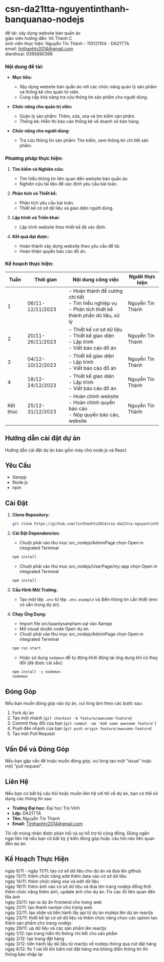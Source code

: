 # csn-da21tta-nguyentinthanh-banquanao-nodejs
đề tài: xây dựng website bán quần áo <br>
giáo viên hướng dẫn: Võ Thành C<br>
sinh viên thực hiện: Nguyễn Tín Thành - 110121104 - DA21TTA<br>
email: tinthanhtv2014@gmail.com<br>
dienthoai: 0395890398<br>

### Nội dung đề tài:

- **Mục tiêu:**
  - Xây dựng website bán quần áo với các chức năng quản lý sản phẩm và thống kê cho quản trị viên.
  - Cung cấp khả năng tra cứu thông tin sản phẩm cho người dùng.

- **Chức năng cho quản trị viên:**
  - Quản lý sản phẩm: Thêm, sửa, xóa và tìm kiếm sản phẩm.
  - Thống kê: Hiển thị báo cáo thống kê về doanh số bán hàng.

- **Chức năng cho người dùng:**
  - Tra cứu thông tin sản phẩm: Tìm kiếm, xem thông tin chi tiết sản phẩm.
    
### Phương pháp thực hiện:

1. **Tìm kiếm và Nghiên cứu:**
   - Tìm hiểu thông tin liên quan đến website bán quần áo.
   - Nghiên cứu tài liệu để xác định yêu cầu bài toán.

2. **Phân tích và Thiết kế:**
   - Phân tích yêu cầu bài toán.
   - Thiết kế cơ sở dữ liệu và giao diện người dùng.

3. **Lập trình và Triển khai:**
   - Lập trình website theo thiết kế đã xác định.

4. **Kết quả đạt được:**
   - Hoàn thành xây dựng website theo yêu cầu đề tài.
   - Hoàn thiện quyển báo cáo đồ án.


### Kế hoạch thực hiện:

| Tuần | Thời gian | Nội dung công việc | Người thực hiện |
|------|-----------|--------------------|-----------------|
| 1    | 06/11-12/11/2023 | - Hoàn thành đề cương chi tiết <br> - Tìm hiểu nghiệp vụ <br> - Phân tích thiết kế thành phần dữ liệu, xử lý | Nguyễn Tín Thành |
| 2    | 20/11-26/11/2023 | - Thiết kế cơ sở dữ liệu <br> - Thiết kế giao diện <br> - Lập trình <br> - Viết báo cáo đồ án | Nguyễn Tín Thành  |
| 3    | 04/12-10/12/2023 | - Thiết kế giao diện <br> - Lập trình <br> - Viết báo cáo đồ án | Nguyễn Tín Thành  |
| 4    | 18/12-24/12/2023 | - Thiết kế giao diện <br> - Lập trình <br> - Viết báo cáo đồ án | Nguyễn Tín Thành  |
| Kết thúc | 25/12-31/12/2023 | - Hoàn chỉnh website <br> - Hoàn chỉnh quyển báo cáo <br> - Nộp quyển báo cáo, website | Nguyễn Tín Thành  |


## Hướng dẫn cài đặt dự án
Hướng dẫn cài đặt dự án bào gồm máy chủ node.js và React

## Yêu Cầu

- Xampp
- Node.js
- npm

## Cài Đặt

1. **Clone Repository:**
   ```bash
   git clone https://github.com/tinthanhtv2014/csn-da21tta-nguyentinthanh-banquanao-nodejs.git


2. **Cài Đặt Dependencies:**

   - Chuột phải vào thư mục src_nodejs/AdminPage chọn Open in integrated Terminal
   ```bash
   npm install
   ```
   - Chuột phải vào thư mục src_nodejs/UserPage/my-app chọn Open in integrated Terminal
    ```bash
   npm install
   ```

4. **Cấu Hình Môi Trường:**
   
   - Tạo một tệp `.env` từ tệp `.env.example` và điền thông tin cần thiết (env có sẵn trong dự án).

6. **Chạy Ứng Dụng:**

   - Import file src/quanlysanpham.sql vào Xampp
   - Mở visual studio code Open dự án
   - Chuột phải vào thư mục src_nodejs/AdminPage chọn Open in integrated Terminal
   ```bash
   npm run start
   ```

   - Hoặc sử dụng `nodemon` để tự động khởi động lại ứng dụng khi có thay đổi (đã được cài sẵn):

   ```bash
   npm install -g nodemon
   nodemon
   ```

## Đóng Góp

Nếu bạn muốn đóng góp vào dự án, vui lòng làm theo các bước sau:

1. Fork dự án
2. Tạo một nhánh (`git checkout -b feature/awesome-feature`)
3. Commit thay đổi của bạn (`git commit -am 'Add some awesome feature'`)
4. Push đến nhánh của bạn (`git push origin feature/awesome-feature`)
5. Tạo một Pull Request

## Vấn Đề và Đóng Góp

Nếu bạn gặp vấn đề hoặc muốn đóng góp, vui lòng tạo một "issue" hoặc một "pull request".

## Liên Hệ

Nếu bạn có bất kỳ câu hỏi hoặc muốn liên hệ với tôi về dự án, bạn có thể sử dụng các thông tin sau:

- **Trường Đại học:** Đại học Trà Vinh
- **Lớp:** DA21TTA
- **Tên:** Nguyễn Tín Thành
- **Email:** [Tinthanhtv2014@gmail.com](mailto:Tinthanhtv2014@Gmail.com)

Tôi rất mong nhận được phản hồi và sự hỗ trợ từ cộng đồng. Đừng ngần ngại liên hệ nếu bạn có bất kỳ ý kiến đóng góp hoặc câu hỏi nào liên quan đến dự án.

## Kế Hoạch Thực Hiện
ngày 6/11 - ngày 11/11: tạo cơ sở dữ liệu cho dự án và đưa lên github <br>
ngày 13/11: thêm chức năng add thêm data vào cơ sở dữ liệu <br>
ngày 14/11: thêm chức năng xóa và edit dữ liệu <br>
ngày 19/11: thêm ảnh vào cơ sở dữ liệu và đưa lên trang nodejs đồng thời thêm chức năng thêm ảnh, update ảnh cho dự án. Fix các lỗi liên quan đến file ảnh <br>
ngày 20/11: tạo ra dự ấn frontend cho trang web <br>
ngày 21/11: tạo thanh navbar cho trang web <br>
ngày 22/11: tạo slide và tiến hành lấy api từ dự án nodejs lên dự án reactjs <br>
ngày 23/11: thiết kế lại cơ sở dữ liệu và thêm chức năng chọn các option tạo thêm sản phẩm cho trang nodejs <br>
ngày 29/11: up dữ liệu và các sản phẩm lên reactjs <br>
ngày 1/12: tạo trang hiển thị thông chi tiết cho sản phẩm <br>
ngày 2/12: tạo trang đặt hàng <br>
ngày 3/12: tiến hành lấy dữ liệu từ reactjs về nodejs thông qua nút đặt hàng <br>
ngày 6/12: fix 1 vài lỗi khi bấm nút đặt hàng mà không điền thông tin thì thông báo nhập lại <br>
